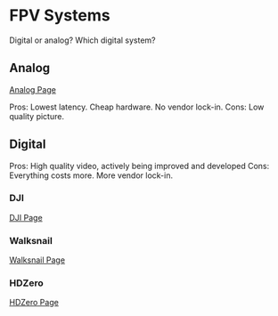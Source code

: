 # FPV Systems

Digital or analog? Which digital system?

## Analog

[Analog Page](fpv/systems/analog/analog.md)

Pros: Lowest latency. Cheap hardware. No vendor lock-in.
Cons: Low quality picture.

## Digital

Pros: High quality video, actively being improved and developed
Cons: Everything costs more. More vendor lock-in.

### DJI

[DJI Page](fpv/systems/dji/dji.md)

### Walksnail

[Walksnail Page](fpv/systems/walksnail/walksnail.md)

### HDZero

[HDZero Page](fpv/systems/hdzero/hdzero.md)